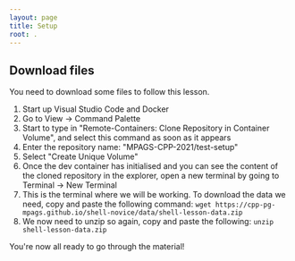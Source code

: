 ```yaml
---
layout: page
title: Setup
root: .
---
```


## Download files
You need to download some files to follow this lesson.

1. Start up Visual Studio Code and Docker
2. Go to View -> Command Palette
3. Start to type in "Remote-Containers: Clone Repository in Container Volume", and select this command as soon as it appears
4. Enter the repository name: "MPAGS-CPP-2021/test-setup"
5. Select "Create Unique Volume"
6. Once the dev container has initialised and you can see the content of the cloned repository in the explorer, open a new terminal by going to Terminal -> New Terminal
7. This is the terminal where we will be working. To download the data we need, copy and paste the following command:
```wget https://cpp-pg-mpags.github.io/shell-novice/data/shell-lesson-data.zip```
8. We now need to unzip so again, copy and paste the following:
```unzip shell-lesson-data.zip```

You're now all ready to go through the material!

